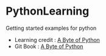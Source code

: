 # PythonLearning
Getting started examples for python

* Learning credit : [A Byte of Python](https://python.swaroopch.com/)
* Git Book : [A Byte of Python](https://www.gitbook.com/book/swaroopch/byte-of-python/details)
